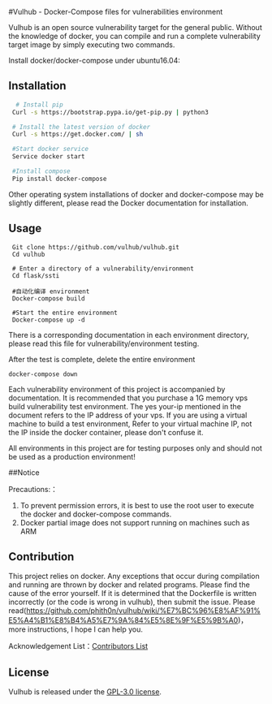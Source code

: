 #Vulhub - Docker-Compose files for vulnerabilities environment

Vulhub is an open source vulnerability target for the general public. Without the knowledge of docker, you can compile and run a complete vulnerability target image by simply executing two commands.

Install docker/docker-compose under ubuntu16.04:

## Installation

```bash
  # Install pip
 Curl -s https://bootstrap.pypa.io/get-pip.py | python3

 # Install the latest version of docker
 Curl -s https://get.docker.com/ | sh

 #Start docker service
 Service docker start

 #Install compose
 Pip install docker-compose 
```

Other operating system installations of docker and docker-compose may be slightly different, please read the Docker documentation for installation.

## Usage

```# Pulling items
 Git clone https://github.com/vulhub/vulhub.git
 Cd vulhub

 # Enter a directory of a vulnerability/environment
 Cd flask/ssti

 #自动化编译 environment
 Docker-compose build

 #Start the entire environment
 Docker-compose up -d 
```

There is a corresponding documentation in each environment directory, please read this file for vulnerability/environment testing.

After the test is complete, delete the entire environment

```
docker-compose down
```

Each vulnerability environment of this project is accompanied by documentation. It is recommended that you purchase a 1G memory vps build vulnerability test environment. The yes your-ip mentioned in the document refers to the IP address of your vps. If you are using a virtual machine to build a test environment, Refer to your virtual machine IP, not the IP inside the docker container, please don't confuse it.

All environments in this project are for testing purposes only and should not be used as a production environment!

##Notice

Precautions:：

1. To prevent permission errors, it is best to use the root user to execute the docker and docker-compose commands.
2. Docker partial image does not support running on machines such as ARM

## Contribution

This project relies on docker. Any exceptions that occur during compilation and running are thrown by docker and related programs. Please find the cause of the error yourself. If it is determined that the Dockerfile is written incorrectly (or the code is wrong in vulhub), then submit the issue. Please read(https://github.com/phith0n/vulhub/wiki/%E7%BC%96%E8%AF%91%E5%A4%B1%E8%B4%A5%E7%9A%84%E5%8E%9F%E5%9B%A0)，more instructions, I hope I can help you.

Acknowledgement List：[Contributors List](contributors.md)

## License

Vulhub is released under the [GPL-3.0 license](LICENSE).

